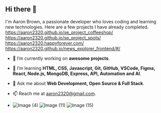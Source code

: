 ## Hi there 👋

I'm Aaron Brown, a passionate developer who loves coding and learning new technologies. Here are a few projects I have already completed. https://aaron2320.github.io/se_project_coffeeshop/        
       https://aaron2320.github.io/se_project_spots/                https://aaron2320.happyforever.com/               https://aaron2320.github.io/news_explorer_frontend/#/
  
- 🔭 I’m currently working on **awesome projects**.
- 🌱 I’m learning **HTML, CSS, Javascript, Git, GitHub, VSCode, Figma, React, Node.js, MongoDB, Express, API, Automation and AI**.
- 💬 Ask me about **Web Development, Open Source & Full Stack**.
- 📫 Reach me at [aaron2320@gmail.com](mailto:aaron2320@gmail.com).

- ![Image (4)](https://github.com/user-attachments/assets/f30c3d05-3880-4da2-8421-e64bc77844ec)
![Image (11)](https://github.com/user-attachments/assets/a1e7d15d-c2b5-4d4f-86b7-fb829769277a)
![Image (15)](https://github.com/user-attachments/assets/335ea36f-6941-49c5-977d-08cb861d0675)
